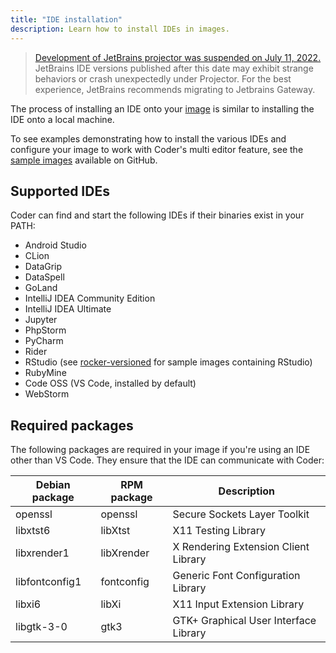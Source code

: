 ```yaml
---
title: "IDE installation"
description: Learn how to install IDEs in images.
---
```


> [Development of JetBrains projector was suspended on July 11, 2022.](https://lp.jetbrains.com/projector/)
> JetBrains IDE versions published after this date may exhibit strange behaviors
> or crash unexpectedly under Projector. For the best experience, JetBrains
> recommends migrating to Jetbrains Gateway.

The process of installing an IDE onto your [image](../../images/index.md) is
similar to installing the IDE onto a local machine.

To see examples demonstrating how to install the various IDEs and configure your
image to work with Coder's multi editor feature, see the
[sample images](https://github.com/coder/enterprise-images) available on GitHub.

## Supported IDEs

Coder can find and start the following IDEs if their binaries exist in your
PATH:

- Android Studio
- CLion
- DataGrip
- DataSpell
- GoLand
- IntelliJ IDEA Community Edition
- IntelliJ IDEA Ultimate
- Jupyter
- PhpStorm
- PyCharm
- Rider
- RStudio (see
  [rocker-versioned](https://github.com/rocker-org/rocker-versioned/tree/master/rstudio)
  for sample images containing RStudio)
- RubyMine
- Code OSS (VS Code, installed by default)
- WebStorm

## Required packages

The following packages are required in your image if you're using an IDE other
than VS Code. They ensure that the IDE can communicate with Coder:

<table>
    <thead>
        <tr>
            <th>Debian package</th>
            <th>RPM package</th>
            <th>Description</th>
        </tr>
    </thead>
    <tbody>
        <tr>
            <td>openssl</td>
            <td>openssl</td>
            <td>Secure Sockets Layer Toolkit</td>
        </tr>
        <tr>
            <td>libxtst6</td>
            <td>libXtst</td>
            <td>X11 Testing Library</td>
        </tr>
        <tr>
            <td>libxrender1</td>
            <td>libXrender</td>
            <td>X Rendering Extension Client Library</td>
        </tr>
        <tr>
            <td>libfontconfig1</td>
            <td>fontconfig</td>
            <td>Generic Font Configuration Library</td>
        </tr>
        <tr>
            <td>libxi6</td>
            <td>libXi</td>
            <td>X11 Input Extension Library</td>
        </tr>
        <tr>
            <td>libgtk-3-0</td>
            <td>gtk3</td>
            <td>GTK+ Graphical User Interface Library</td>
        </tr>
    </tbody>
</table>
